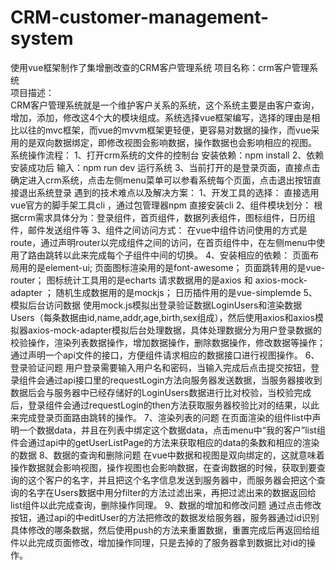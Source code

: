 # CRM-customer-management-system
使用vue框架制作了集增删改查的CRM客户管理系统
项目名称：crm客户管理系统</br>
项目描述： </br>
CRM客户管理系统就是一个维护客户关系的系统，这个系统主要是由客户查询，增加，添加，修改这4个大的模块组成。系统选择vue框架编写，选择的理由是相比以往的mvc框架，而vue的mvvm框架更轻便，更容易对数据的操作，而vue采用的是双向数据绑定，即修改视图会影响数据，操作数据也会影响相应的视图。
系统操作流程：
1、打开crm系统的文件的控制台 安装依赖：npm install
2、依赖安装成功后 输入：npm run dev 运行系统
3、当前打开的是登录页面，直接点击确定进入crm系统，点击左侧menu菜单可以参看系统每个页面，点击退出按钮直接退出系统登录
遇到的技术难点以及解决方案： 
1、开发工具的选择：
直接选用vue官方的脚手架工具cli ，通过包管理器npm 直接安装cli
2、组件模块划分：
根据crm需求具体分为：登录组件，首页组件，数据列表组件，图标组件，日历组件，邮件发送组件等
3、组件之间访问方式：
在vue中组件访问使用的方式是route，通过声明router以完成组件之间的访问，在首页组件中，在左侧menu中使用了路由跳转以此来完成每个子组件中间的切换。
4、安装相应的依赖：
页面布局用的是element-ui; 页面图标渲染用的是font-awesome； 页面跳转用的是vue-router； 图标统计工具用的是echarts
请求数据用的是axios 和 axios-mock-adapter ； 随机生成数据用的是mockjs； 日历插件用的是vue-simplemde
5、模拟后台访问数据
使用mock.js模拟出登录验证数据LoginUsers和渲染数据Users（每条数据由id,name,addr,age,birth,sex组成），然后使用axios和axios模拟器axios-mock-adapter模拟后台处理数据，具体处理数据分为用户登录数据的校验操作，渲染列表数据操作，增加数据操作，删除数据操作，修改数据等操作；通过声明一个api文件的接口，方便组件请求相应的数据接口进行视图操作。
6、登录验证问题
用户登录需要输入用户名和密码，当输入完成后点击提交按钮，登录组件会通过api接口里的requestLogin方法向服务器发送数据，当服务器接收到数据后会与服务器中已经存储好的LoginUsers数据进行比对校验，当校验完成后，登录组件会通过requestLogin的then方法获取服务器校验比对的结果，以此来完成登录页面路由跳转的操作。
7、渲染列表的问题
在页面渲染的组件list中声明一个数据data，并且在列表中绑定这个数据data，点击menu中“我的客户”list组件会通过api中的getUserListPage的方法来获取相应的data的条数和相应的渲染的数据
8、数据的查询和删除问题
在vue中数据和视图是双向绑定的，这就意味着操作数据就会影响视图，操作视图也会影响数据，在查询数据的时候，获取到要查询的这个客户的名字，并且把这个名字信息发送到服务器中，而服务器会把这个查询的名字在Users数据中用分filter的方法过滤出来，再把过滤出来的数据返回给list组件以此完成查询，删除操作同理。
9、数据的增加和修改问题
通过点击修改按钮，通过api的中editUser的方法把修改的数据发给服务器，服务器通过id识别具体修改的哪条数据，然后使用push的方法来重置数据，重置完成后再返回给组件以此完成页面修改，增加操作同理，只是去掉的了服务器拿到数据比对id的操作。

